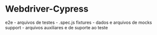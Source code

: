 # Webdriver-Cypress

e2e - arquivos de testes - .spec.js
fixtures - dados e arquivos de mocks
support - arquivos auxiliares e de suporte ao teste